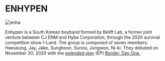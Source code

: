 # ENHYPEN

![enha](https://i.pinimg.com/564x/c4/55/43/c455436d1ce5d20b37b2e7a0e86d4a48.jpg)
 
Enhypen is a South Korean boyband formed by Belift Lab, a former joint venture between CJ ENM and Hybe Corporation, through the 2020 survival competition show I-Land. The group is composed of seven members: Heeseung, Jay, Jake, Sunghoon, Sunoo, Jungwon, Ni-ki. They debuted on November 20, 2020 with the [extended play](https://en.wikipedia.org/wiki/Extended_play) (EP) [Border: Day One.](https://en.wikipedia.org/wiki/Border:_Day_One) 
